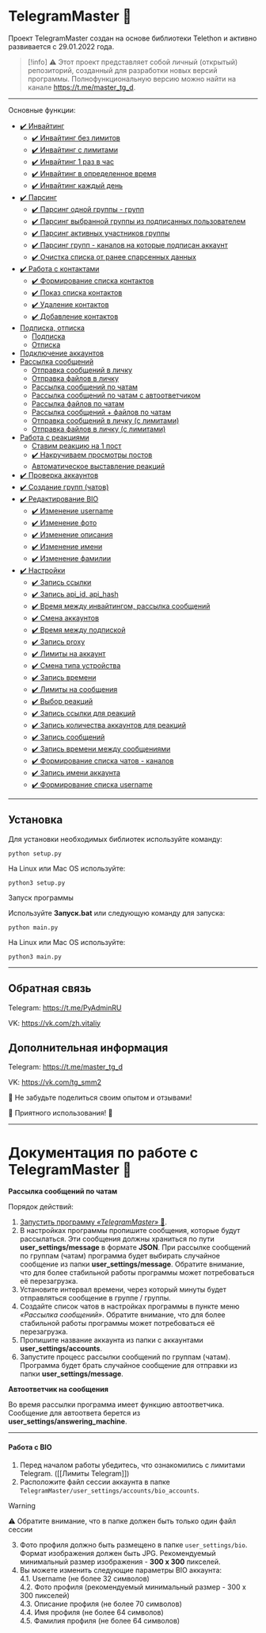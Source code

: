 # TelegramMaster 🚀
Проект TelegramMaster создан на основе библиотеки Telethon и активно развивается с 29.01.2022 года.

>  [!info]
> ⚠️ Этот проект представляет собой личный (открытый) репозиторий, созданный для разработки новых версий программы. Полнофункциональную 
версию можно найти на канале https://t.me/master_tg_d.

<hr align="center"/>

Основные функции:

- [✔️ Инвайтинг](docs/Инвайтинг/Инвайтинг.md)
  - [✔️ Инвайтинг без лимитов](docs/Инвайтинг/Инвайтинг_без_лимитов.md)
  - [✔️ Инвайтинг с лимитами](docs/Инвайтинг/Инвайтинг_с_лимитами.md)
  - [✔️ Инвайтинг 1 раз в час](docs/Инвайтинг/Инвайтинг_1_раз_в_час.md)
  - [✔️ Инвайтинг в определенное время](docs/Инвайтинг/Инвайтинг_в_определенное_время.md)
  - [✔️ Инвайтинг каждый день](docs/Инвайтинг/Инвайтинг_каждый_день.md)
- [✔️ Парсинг](docs/Парсинг/Парсинг.md)
  - [✔️ Парсинг одной группы - групп](docs/Парсинг/Парсинг_одной_группы_групп.md)
  - [✔️ Парсинг выбранной группы из подписанных пользователем](docs/Парсинг/Парсинг_выбранной_группы_из_подписанных_пользователем.md)
  - [✔️ Парсинг активных участников группы](docs/Парсинг/Парсинг_активных_участников_группы.md)
  - [✔️ Парсинг групп - каналов на которые подписан аккаунт](docs/Парсинг/Парсинг_групп_каналов_на_которые_подписан_аккаунт.md)
  - [✔️ Очистка списка от ранее спарсенных данных](docs/Парсинг/Очистка_списка_от_ранее_спарсенных_данных.md)
- [✔️ Работа с контактами](docs/Работа_с_контактами/Работа_с_контактами.md)
  - [✔️ Формирование списка контактов](docs/Работа_с_контактами/Формирование_списка_контактов.md)
  - [✔️ Показ списка контактов](docs/Работа_с_контактами/Показ_списка_контактов.md)
  - [✔️ Удаление контактов](docs/Работа_с_контактами/Удаление_контактов.md)
  - [✔️ Добавление контактов](docs/Работа_с_контактами/Добавление_контактов.md)
- [Подписка, отписка]()
  - [Подписка]()
  - [Отписка]()
- [Подключение аккаунтов]()
- [Рассылка сообщений]()
  - [Отправка сообщений в личку]()
  - [Отправка файлов в личку]()
  - [Рассылка сообщений по чатам]()
  - [Рассылка сообщений по чатам с автоответчиком]()
  - [Рассылка файлов по чатам]()
  - [Рассылка сообщений + файлов по чатам]()
  - [Отправка сообщений в личку (с лимитами)]()
  - [Отправка файлов в личку (с лимитами)]()
- [Работа с реакциями]()
  - [Ставим реакцию на 1 пост]()
  - [✔️ Накручиваем просмотры постов](docs/Работа_с_реакциями/Накручиваем_просмотры_постов.md)
  - [Автоматическое выставление реакций]()
- [✔️ Проверка аккаунтов]()
- [✔️ Создание групп (чатов)]()
- [✔️ Редактирование BIO]()
  - [✔️ Изменение username]()
  - [✔️ Изменение фото]()
  - [✔️ Изменение описания]()
  - [✔️ Изменение имени]()
  - [✔️ Изменение фамилии]()
- [✔️ Настройки](docs/Настройки/Настройки.md)
  - [✔️ Запись ссылки](docs/Настройки/Запись_ссылки.md)
  - [✔️ Запись api_id, api_hash](docs/Настройки/Запись_api_id_api_hash.md)
  - [✔️ Время между инвайтингом, рассылка сообщений](docs/Настройки/Время_между_инвайтингом_рассылка_сообщений.md)
  - [✔️ Смена аккаунтов](docs/Настройки/Смена_аккаунтов.md)
  - [✔️ Время между подпиской](docs/Настройки/Время_между_подпиской.md)
  - [✔️ Запись proxy](docs/Настройки/Запись_proxy.md)
  - [✔️ Лимиты на аккаунт](docs/Настройки/Лимиты_на_аккаунт.md)
  - [✔️ Смена типа устройства](docs/Настройки/Смена_типа_устройства.md)
  - [✔️ Запись времени](docs/Настройки/Запись_времени.md)
  - [✔️ Лимиты на сообщения](docs/Настройки/Лимиты_на_сообщения.md)
  - [✔️ Выбор реакций](docs/Настройки/Выбор_реакции.md)
  - [✔️ Запись ссылки для реакций](docs/Настройки/Запись_ссылки_для_реакций.md)
  - [✔️ Запись количества аккаунтов для реакций](docs/Настройки/Запись_количества_аккаунтов_для_реакций.md)
  - [✔️ Запись сообщений](docs/Настройки/Запись_сообщений.md)
  - [✔️ Запись времени между сообщениями](docs/Настройки/Запись_времени_между_сообщениями.md)
  - [✔️ Формирование списка чатов - каналов](docs/Настройки/Формирование_списка_чатов_каналов.md)
  - [✔️ Запись имени аккаунта](docs/Настройки/Запись_имени_аккаунта.md)
  - [✔️ Формирование списка username](docs/Настройки/Формирование_списка_username.md)

<hr align="center"/>

## Установка
Для установки необходимых библиотек используйте команду:

```python setup.py```

На Linux или Mac OS используйте:

```python3 setup.py```

<a name="Запуск">Запуск программы</a>

Используйте <b>Запуск.bat</b> или следующую команду для запуска:

```python main.py```

На Linux или Mac OS используйте:

```python3 main.py```

<hr align="center"/>

## Обратная связь

Telegram: https://t.me/PyAdminRU

VK: https://vk.com/zh.vitaliy

## Дополнительная информация

Telegram: https://t.me/master_tg_d

VK: https://vk.com/tg_smm2

📣 Не забудьте поделиться своим опытом и отзывами!

🚀 Приятного использования! 🚀

<hr align="center"/>

# Документация по работе с TelegramMaster 🚀

**Рассылка сообщений по чатам**

Порядок действий:

1. <a href="#Запуск">Запустить программу _«TelegramMaster»_ 🚀</a>.
2. В настройках программы пропишите сообщения, которые будут рассылаться. Эти сообщения должны храниться по пути 
**user_settings/message** в формате **JSON**. При рассылке сообщений по группам (чатам) программа будет выбирать случайное 
сообщение из папки **user_settings/message**. Обратите внимание, что для более стабильной работы программы может 
потребоваться её перезагрузка.
3. Установите интервал времени, через который минуты будет отправляться сообщение в группе / группы.
4. Создайте список чатов в настройках программы в пункте меню _«Рассылка сообщений»_. Обратите внимание, что для более 
стабильной работы программы может потребоваться её перезагрузка.
5. Пропишите название аккаунта из папки с аккаунтами **user_settings/accounts**.
6. Запустите процесс рассылки сообщений по группам (чатам).
Программа будет брать случайное сообщение для отправки из папки **user_settings/message**.

**Автоответчик на сообщения**

Во время рассылки программа имеет функцию автоответчика. Сообщение для автоответа берется из <b>user_settings/answering_machine</b>.

<hr align="center"/>

#### Работа с BIO

1. Перед началом работы убедитесь, что ознакомились с лимитами Telegram. ([[Лимиты Telegram]])
2. Расположите файл сессии аккаунта в папке `TelegramMaster/user_settings/accounts/bio_accounts`. 

> [!warning] 
> ⚠️ Обратите внимание, что в папке должен быть только один файл сессии

3. Фото профиля должно быть размещено в папке `user_settings/bio`. Формат изображения должен быть JPG. Рекомендуемый 
минимальный размер изображения - **300 x 300** пикселей.
4. Вы можете изменить следующие параметры BIO аккаунта:\
   4.1. Username (не более 32 символов)\
   4.2.  Фото профиля (рекомендуемый минимальный размер - 300 x 300 пикселей)\
   4.3. Описание профиля (не более 70 символов)\
   4.4. Имя профиля (не более 64 символов)\
   4.5. Фамилия профиля (не более 64 символов)